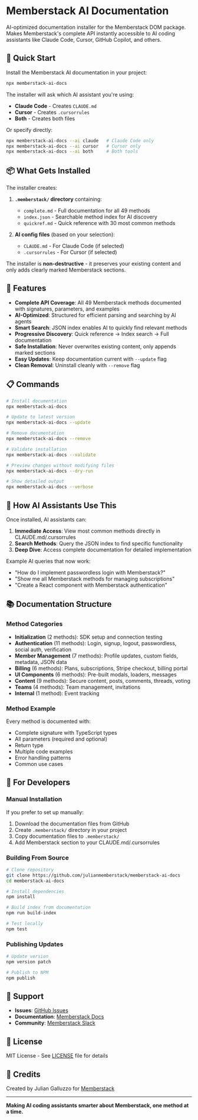 # Memberstack AI Documentation

AI-optimized documentation installer for the Memberstack DOM package. Makes Memberstack's complete API instantly accessible to AI coding assistants like Claude Code, Cursor, GitHub Copilot, and others.

## 🚀 Quick Start

Install the Memberstack AI documentation in your project:

```bash
npx memberstack-ai-docs
```

The installer will ask which AI assistant you're using:
- **Claude Code** - Creates `CLAUDE.md`
- **Cursor** - Creates `.cursorrules`
- **Both** - Creates both files

Or specify directly:
```bash
npx memberstack-ai-docs --ai claude   # Claude Code only
npx memberstack-ai-docs --ai cursor   # Cursor only
npx memberstack-ai-docs --ai both     # Both tools
```

## 📦 What Gets Installed

The installer creates:

1. **`.memberstack/` directory** containing:
   - `complete.md` - Full documentation for all 49 methods
   - `index.json` - Searchable method index for AI discovery
   - `quickref.md` - Quick reference with 30 most common methods

2. **AI config files** (based on your selection):
   - `CLAUDE.md` - For Claude Code (if selected)
   - `.cursorrules` - For Cursor (if selected)

The installer is **non-destructive** - it preserves your existing content and only adds clearly marked Memberstack sections.

## 🎯 Features

- **Complete API Coverage**: All 49 Memberstack methods documented with signatures, parameters, and examples
- **AI-Optimized**: Structured for efficient parsing and searching by AI agents
- **Smart Search**: JSON index enables AI to quickly find relevant methods
- **Progressive Discovery**: Quick reference → Index search → Full documentation
- **Safe Installation**: Never overwrites existing content, only appends marked sections
- **Easy Updates**: Keep documentation current with `--update` flag
- **Clean Removal**: Uninstall cleanly with `--remove` flag

## 📋 Commands

```bash
# Install documentation
npx memberstack-ai-docs

# Update to latest version
npx memberstack-ai-docs --update

# Remove documentation
npx memberstack-ai-docs --remove

# Validate installation
npx memberstack-ai-docs --validate

# Preview changes without modifying files
npx memberstack-ai-docs --dry-run

# Show detailed output
npx memberstack-ai-docs --verbose
```

## 🤖 How AI Assistants Use This

Once installed, AI assistants can:

1. **Immediate Access**: View most common methods directly in CLAUDE.md/.cursorrules
2. **Search Methods**: Query the JSON index to find specific functionality
3. **Deep Dive**: Access complete documentation for detailed implementation

Example AI queries that now work:
- "How do I implement passwordless login with Memberstack?"
- "Show me all Memberstack methods for managing subscriptions"
- "Create a React component with Memberstack authentication"

## 📚 Documentation Structure

### Method Categories

- **Initialization** (2 methods): SDK setup and connection testing
- **Authentication** (11 methods): Login, signup, logout, passwordless, social auth, verification
- **Member Management** (7 methods): Profile updates, custom fields, metadata, JSON data
- **Billing** (6 methods): Plans, subscriptions, Stripe checkout, billing portal
- **UI Components** (6 methods): Pre-built modals, loaders, messages
- **Content** (9 methods): Secure content, posts, comments, threads, voting
- **Teams** (4 methods): Team management, invitations
- **Internal** (1 method): Event tracking

### Method Example

Every method is documented with:
- Complete signature with TypeScript types
- All parameters (required and optional)
- Return type
- Multiple code examples
- Error handling patterns
- Common use cases

## 🔧 For Developers

### Manual Installation

If you prefer to set up manually:

1. Download the documentation files from GitHub
2. Create `.memberstack/` directory in your project
3. Copy documentation files to `.memberstack/`
4. Add Memberstack section to your CLAUDE.md/.cursorrules

### Building From Source

```bash
# Clone repository
git clone https://github.com/julianmemberstack/memberstack-ai-docs
cd memberstack-ai-docs

# Install dependencies
npm install

# Build index from documentation
npm run build-index

# Test locally
npm test
```

### Publishing Updates

```bash
# Update version
npm version patch

# Publish to NPM
npm publish
```

## 🛟 Support

- **Issues**: [GitHub Issues](https://github.com/julianmemberstack/memberstack-ai-docs/issues)
- **Documentation**: [Memberstack Docs](https://docs.memberstack.com)
- **Community**: [Memberstack Slack](https://memberstack.com/slack)

## 📄 License

MIT License - See [LICENSE](LICENSE) file for details

## 🙏 Credits

Created by Julian Galluzzo for [Memberstack](https://memberstack.com)

---

**Making AI coding assistants smarter about Memberstack, one method at a time.**